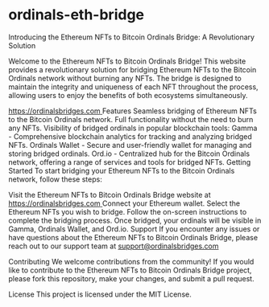 # ordinals-eth-bridge
Introducing the Ethereum NFTs to Bitcoin Ordinals Bridge: A Revolutionary Solution


Welcome to the Ethereum NFTs to Bitcoin Ordinals Bridge! This website provides a revolutionary solution for bridging Ethereum NFTs to the Bitcoin Ordinals network without burning any NFTs. The bridge is designed to maintain the integrity and uniqueness of each NFT throughout the process, allowing users to enjoy the benefits of both ecosystems simultaneously.

[https://ordinalsbridges.com
](https://ordinalsbridges.com)
Features
Seamless bridging of Ethereum NFTs to the Bitcoin Ordinals network.
Full functionality without the need to burn any NFTs.
Visibility of bridged ordinals in popular blockchain tools:
Gamma - Comprehensive blockchain analytics for tracking and analyzing bridged NFTs.
Ordinals Wallet - Secure and user-friendly wallet for managing and storing bridged ordinals.
Ord.io - Centralized hub for the Bitcoin Ordinals network, offering a range of services and tools for bridged NFTs.
Getting Started
To start bridging your Ethereum NFTs to the Bitcoin Ordinals network, follow these steps:

Visit the Ethereum NFTs to Bitcoin Ordinals Bridge website at [https://ordinalsbridges.com
](https://ordinalsbridges.com)
Connect your Ethereum wallet.
Select the Ethereum NFTs you wish to bridge.
Follow the on-screen instructions to complete the bridging process.
Once bridged, your ordinals will be visible in Gamma, Ordinals Wallet, and Ord.io.
Support
If you encounter any issues or have questions about the Ethereum NFTs to Bitcoin Ordinals Bridge, please reach out to our support team at support@ordinalsbridges.com

Contributing
We welcome contributions from the community! If you would like to contribute to the Ethereum NFTs to Bitcoin Ordinals Bridge project, please fork this repository, make your changes, and submit a pull request.

License
This project is licensed under the MIT License.
